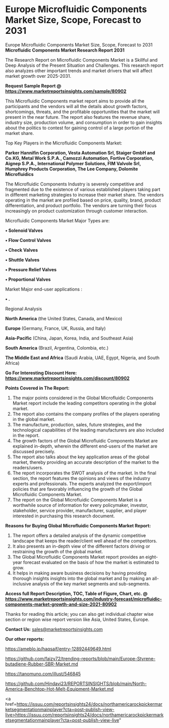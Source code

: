 # Europe Microfluidic Components Market Size, Scope, Forecast to 2031
 Europe Microfluidic Components Market Size, Scope, Forecast to 2031
<strong>Microfluidic Components Market Research Report 2031</strong>

The Research Report on Microfluidic Components Market is a Skillful and Deep Analysis of the Present Situation and Challenges. This research report also analyzes other important trends and market drivers that will affect market growth over 2025-2031.

<strong>Request Sample Report @ <a href=https://www.marketreportsinsights.com/sample/80902>https://www.marketreportsinsights.com/sample/80902</a></strong>

This Microfluidic Components market report aims to provide all the participants and the vendors will all the details about growth factors, shortcomings, threats, and the profitable opportunities that the market will present in the near future. The report also features the revenue share, industry size, production volume, and consumption in order to gain insights about the politics to contest for gaining control of a large portion of the market share.

Top Key Players in the Microfluidic Components Market:

<strong>Parker Hannifin Corporation, Vesta Automation Srl, Staiger GmbH and Co.KG, Metal Work S.P.A., Camozzi Automation, Fortive Corporation, Aignep S.P.A., International Polymer Solutions, FIM Valvole Srl, Humphrey Products Corporation, The Lee Company, Dolomite Microfluidics</strong>

The Microfluidic Components Industry is severely competitive and fragmented due to the existence of various established players taking part in different marketing strategies to increase their market share. The vendors operating in the market are profiled based on price, quality, brand, product differentiation, and product portfolio. The vendors are turning their focus increasingly on product customization through customer interaction.

Microfluidic Components Market Major Types are:

<strong>• Solenoid Valves

• Flow Control Valves

• Check Valves

• Shuttle Valves

• Pressure Relief Valves

• Proportional Valves</strong>

Market Major end-user applications :

<strong>• .</strong>

Regional Analysis

</u><strong><b>North America</b></strong> (the United States, Canada, and Mexico)

<strong><b>Europe </b></strong>(Germany, France, UK, Russia, and Italy)

<strong><b>Asia-Pacific</b></strong> (China, Japan, Korea, India, and Southeast Asia)

<strong><b>South America</b></strong> (Brazil, Argentina, Colombia, etc.)

<strong><b>The Middle East and Africa</b></strong> (Saudi Arabia, UAE, Egypt, Nigeria, and South Africa)

<strong>Go For Interesting Discount Here: <a href=https://www.marketreportsinsights.com/discount/80902>https://www.marketreportsinsights.com/discount/80902</a></strong>

<strong>Points Covered in The Report:</strong>
<ol>
  <li>The major points considered in the Global Microfluidic Components Market report include the leading competitors operating in the global market.</li>
  <li>The report also contains the company profiles of the players operating in the global market.</li>
  <li>The manufacture, production, sales, future strategies, and the technological capabilities of the leading manufacturers are also included in the report.</li>
  <li>The growth factors of the Global Microfluidic Components Market are explained in-depth, wherein the different end-users of the market are discussed precisely.</li>
  <li>The report also talks about the key application areas of the global market, thereby providing an accurate description of the market to the readers/users.</li>
  <li>The report incorporates the SWOT analysis of the market. In the final section, the report features the opinions and views of the industry experts and professionals. The experts analyzed the export/import policies that are favorably influencing the growth of the Global Microfluidic Components Market.</li>
  <li>The report on the Global Microfluidic Components Market is a worthwhile source of information for every policymaker, investor, stakeholder, service provider, manufacturer, supplier, and player interested in purchasing this research document.</li>
</ol>
<strong>Reasons for Buying Global Microfluidic Components Market Report:</strong>

<ol>
  <li>The report offers a detailed analysis of the dynamic competitive landscape that keeps the reader/client well ahead of the competitors.</li>
  <li>It also presents an in-depth view of the different factors driving or restraining the growth of the global market.</li>
  <li>The Global Microfluidic Components Market report provides an eight-year forecast evaluated on the basis of how the market is estimated to grow.</li>
  <li>It helps in making aware business decisions by having providing thorough insights insights into the global market and by making an all-inclusive analysis of the key market segments and sub-segments.</li>
</ol>
<strong>Access full Report Description, TOC, Table of Figure, Chart, etc. @ <a href=https://www.marketreportsinsights.com/industry-forecast/microfluidic-components-market-growth-and-size-2021-80902>https://www.marketreportsinsights.com/industry-forecast/microfluidic-components-market-growth-and-size-2021-80902</a></strong>


Thanks for reading this article; you can also get individual chapter wise section or region wise report version like Asia, United States, Europe.

<strong>Contact Us:</strong>
sales@marketreportsinsights.com

<strong>Our other reports:</strong>

<a href=https://ameblo.jp/haqsaif/entry-12892449649.html>https://ameblo.jp/haqsaif/entry-12892449649.html</a>

<a href=https://github.com/faizy72/trending-reports/blob/main/Europe-Styrene-butadiene-Rubber-SBR-Market.md>https://github.com/faizy72/trending-reports/blob/main/Europe-Styrene-butadiene-Rubber-SBR-Market.md</a>

<a href=https://tanomuno.com/illust/546845>https://tanomuno.com/illust/546845</a>

<a href=https://github.com/Hindavi23/REPORTSINSIGHTS/blob/main/North-America-Benchtop-Hot-Melt-Equipment-Market.md>https://github.com/Hindavi23/REPORTSINSIGHTS/blob/main/North-America-Benchtop-Hot-Melt-Equipment-Market.md</a>

<a href=https://issuu.com/reportsinsights24/docs/northamericarockpickermarketsegmentationmainplayer?cta=post-publish-view-live>https://issuu.com/reportsinsights24/docs/northamericarockpickermarketsegmentationmainplayer?cta=post-publish-view-live</a>"

